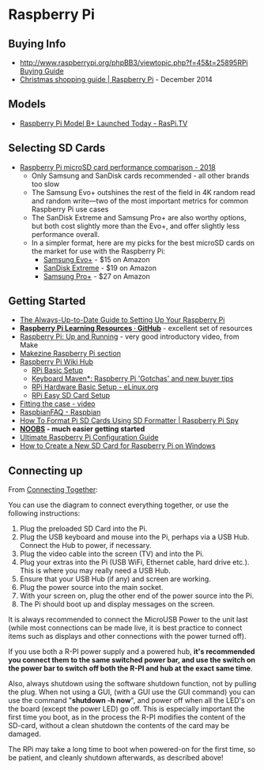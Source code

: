 # Raspberry Pi

## Buying Info ##

* [http://www.raspberrypi.org/phpBB3/viewtopic.php?f=45&t=25895RPi Buying Guide](http://elinux.org/RPi_Buying_Guide)
* [Christmas shopping guide | Raspberry Pi](http://www.raspberrypi.org/christmas-shopping-guide/) - December 2014

## Models

* [Raspberry Pi Model B+ Launched Today - RasPi.TV](http://raspi.tv/2014/raspberry-pi-model-b-launched-today)

## Selecting SD Cards

* [Raspberry Pi microSD card performance comparison - 2018](https://www.jeffgeerling.com/blog/2018/raspberry-pi-microsd-card-performance-comparison-2018)
	* Only Samsung and SanDisk cards recommended - all other brands too slow
	* The Samsung Evo+ outshines the rest of the field in 4K random read and random write—two of the most important metrics for common Raspberry Pi use cases
	* The SanDisk Extreme and Samsung Pro+ are also worthy options, but both cost slightly more than the Evo+, and offer slightly less performance overall.
	* In a simpler format, here are my picks for the best microSD cards on the market for use with the Raspberry Pi:
		* [Samsung Evo+](https://www.amazon.com/Samsung-Class-Micro-Adapter-MB-MC32DA/dp/B00WR4IJBE/ref=as_li_ss_tl?s=electronics&ie=UTF8&qid=1523037699&sr=1-4&keywords=samsung+evo+plus&dpID=419o58jbNhL&preST=_SX300_QL70_&dpSrc=srch&linkCode=ll1&tag=mmjjg-20&linkId=8f5797290f6a6ed3dc53159e8b784f73) - $15 on Amazon
		* [SanDisk Extreme](https://www.amazon.com/dp/B06XWMQ81P/ref=as_li_ss_tl?_encoding=UTF8&psc=1&linkCode=ll1&tag=mmjjg-20&linkId=f7777ae07f3aec259621bdfc999b2303) - $19 on Amazon
		* [Samsung Pro+](https://www.amazon.com/Samsung-Plus-MicroSDHC-Memory-Write/dp/B01273L37G/ref=as_li_ss_tl?s=electronics&ie=UTF8&qid=1523037862&sr=1-3&keywords=samsung+pro+plus+micro+sd&dpID=41OcqEvr1QL&preST=_SY300_QL70_&dpSrc=srch&linkCode=ll1&tag=mmjjg-20&linkId=9c4b4138c2680eb0e1ecef05438f48c9) - $27 on Amazon


## Getting Started

* [The Always-Up-to-Date Guide to Setting Up Your Raspberry Pi](http://lifehacker.com/the-always-up-to-date-guide-to-setting-up-your-raspberr-1781419054)
* [**Raspberry Pi Learning Resources · GitHub**](https://github.com/raspberrypilearning) - excellent set of resources
* [Raspberry Pi: Up and Running](http://blog.makezine.com/video/raspberry-pi-up-and-running/) - very good introductory video, from Make
* [Makezine Raspberry Pi section](http://blog.makezine.com/category/electronics/raspberry-pi/)
* [Raspberry Pi Wiki Hub](http://elinux.org/RPi_Hub)
	* [RPi Basic Setup](http://elinux.org/RPi_Hardware_Basic_Setup)
	* [Keyboard Maven*: Raspberry Pi 'Gotchas' and new buyer tips](http://www.keyboardmaven.com/2013/04/raspberry-pi-gotchas-and-newbiebuyer.html)
	* [RPi Hardware Basic Setup - eLinux.org](http://elinux.org/RPi_Hardware_Basic_Setup)
	* [RPi Easy SD Card Setup](http://elinux.org/RPi_Easy_SD_Card_Setup)
* [Fitting the case - video](http://www.youtube.com/watch?v=yRbfQCxEWYs)
* [RaspbianFAQ - Raspbian](http://www.raspbian.org/RaspbianFAQ)
* [How To Format Pi SD Cards Using SD Formatter | Raspberry Pi Spy](http://www.raspberrypi-spy.co.uk/2015/03/how-to-format-pi-sd-cards-using-sd-formatter/)
* **[NOOBS](http://www.raspberrypi.org/archives/4100) - much easier getting started**
* [Ultimate Raspberry Pi Configuration Guide](http://www.instructables.com/id/Ultimate-Raspberry-Pi-Configuration-Guide/?ALLSTEPS)
* [How to Create a New SD Card for Raspberry Pi on Windows](http://www.raspberrypi-spy.co.uk/2017/05/how-to-create-a-new-sd-card-image-for-raspberry-pi-on-windows/)

## Connecting up

From [Connecting Together](http://elinux.org/RPi_Hardware_Basic_Setup#Connecting_Together):

You can use the diagram to connect everything together, or use the following instructions:

1. Plug the preloaded SD Card into the Pi.
1. Plug the USB keyboard and mouse into the Pi, perhaps via a USB Hub. Connect the Hub to power, if necessary.
1. Plug the video cable into the screen (TV) and into the Pi.
1. Plug your extras into the Pi (USB WiFi, Ethernet cable, hard drive etc.). This is where you may really need a USB Hub.
1. Ensure that your USB Hub (if any) and screen are working.
1. Plug the power source into the main socket.
1. With your screen on, plug the other end of the power source into the Pi.
1. The Pi should boot up and display messages on the screen. 

It is always recommended to connect the MicroUSB Power to the unit last (while most connections can be made live, it is best practice to connect items such as displays and other connections with the power turned off).

If you use both a R-PI power supply and a powered hub, **it's recommended you connect them to the same switched power bar, and use the switch on the power bar to switch off both the R-PI and hub at the exact same time**.

Also, always shutdown using the software shutdown function, not by pulling the plug. When not using a GUI, (with a GUI use the GUI command) you can use the command "**shutdown -h now**", and power off when all the LED's on the board (except the power LED) go off. This is especially important the first time you boot, as in the process the R-PI modifies the content of the SD-card, without a clean shutdown the contents of the card may be damaged.

The RPi may take a long time to boot when powered-on for the first time, so be patient, and cleanly shutdown afterwards, as described above! 
